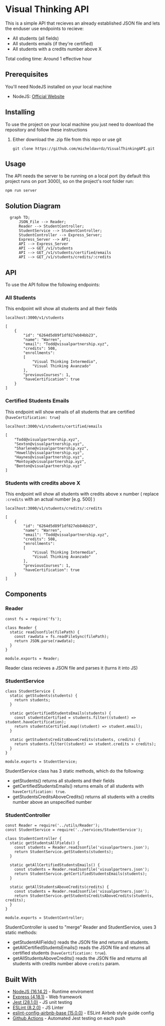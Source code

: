 # Visual Thinking API

This is a simple API that recieves an already established JSON file and lets the enduser use endpoints to recieve:

* All students (all fields)
* All students emails (if they're certified)
* All students with a credits number above X

Total coding time: Around 1 effective hour

## Prerequisites

You'll need NodeJS installed on your local machine

* NodeJS: [Official Website](https://nodejs.org/en/)

## Installing

To use the project on your local machine you just need to download the repository and follow these instructions

1. Either download the .zip file from this repo or use git
   ```
   git clone https://github.com/micheldavrdz/VisualThinkingAPI.git
   ```

## Usage

The API needs the server to be running on a local port (by default this project runs on port 3000), so on the project's root folder run:

```
npm run server
```

## Solution Diagram

```mermaid
  graph TD;
      JSON_File --> Reader;
      Reader --> StudentController;
      StudentService --> StudentController;
      StudentController --> Express_Server;
      Express_Server --> API;
      API --> Express_Server
      API --> GET_/v1/students
      API --> GET_/v1/students/certified/emails
      API --> GET_/v1/students/credits/:credits
```

## API

To use the API follow the following endpoints:

### All Students

This endpoint will show all students and all their fields

```
localhost:3000/v1/students
```

```
[
    {
        "id": "6264d5d89f1df827eb84bb23",
        "name": "Warren",
        "email": "Todd@visualpartnership.xyz",
        "credits": 508,
        "enrollments":
        [
            "Visual Thinking Intermedio",
            "Visual Thinking Avanzado"
        ],
        "previousCourses": 1,
        "haveCertification": true
    }
]
```

### Certified Students Emails

This endpoint will show emails of all students that are certified (`haveCertification: true`)

```
localhost:3000/v1/students/certified/emails
```

```
[
    "Todd@visualpartnership.xyz",
    "Sexton@visualpartnership.xyz",
    "Sharlene@visualpartnership.xyz",
    "Howell@visualpartnership.xyz",
    "Haynes@visualpartnership.xyz",
    "Montoya@visualpartnership.xyz",
    "Benton@visualpartnership.xyz"
]
```

### Students with credits above X

This endpoint will show all students with credits above x number ( replace `:credits` with an actual number [e.g. 500] )

```
localhost:3000/v1/students/credits/:credits
```

```
[
    {
        "id": "6264d5d89f1df827eb84bb23",
        "name": "Warren",
        "email": "Todd@visualpartnership.xyz",
        "credits": 508,
        "enrollments":
        [
            "Visual Thinking Intermedio",
            "Visual Thinking Avanzado"
        ],
        "previousCourses": 1,
        "haveCertification": true
    }
]
```

## **Components**

### Reader

```
const fs = require('fs');

class Reader {
  static readJsonfile(filePath) {
    const rawdata = fs.readFileSync(filePath);
    return JSON.parse(rawdata);
  }
}

module.exports = Reader;
```

Reader class recieves a JSON file and parses it (turns it into JS)

### StudentService

```
class StudentService {
  static getStudents(students) {
    return students;
  }

  static getCertifiedStudentsEmails(students) {
    const studentsCertified = students.filter((student) => student.haveCertification);
    return studentsCertified.map((student) => student.email);
  }

  static getStudentsCreditsAboveCredits(students, credits) {
    return students.filter((student) => student.credits > credits);
  }
}

module.exports = StudentService;
```

StudentService class has 3 static methods, which do the following:

* getStudents() returns all students and their fields
* getCertifiedStudentsEmails() returns emails of all students with `haveCertification: true`.
* getStudentsCreditsAboveCredits() returns all students with a credits number above an unspecified number

### StudentController

```
const Reader = require('../utils/Reader');
const StudentService = require('../services/StudentService');

class StudentController {
  static getStudentsAllFields() {
    const students = Reader.readJsonfile('visualpartners.json');
    return StudentService.getStudents(students);
  }

  static getAllCertifiedStudentsEmails() {
    const students = Reader.readJsonfile('visualpartners.json');
    return StudentService.getCertifiedStudentsEmails(students);
  }

  static getAllStudentsAboveCredits(credits) {
    const students = Reader.readJsonfile('visualpartners.json');
    return StudentService.getStudentsCreditsAboveCredits(students, credits);
  }
}

module.exports = StudentController;

```

StudentController is used to "merge" Reader and StudentService, uses 3 static methods:

* getStudentAllFields() reads the JSON file and returns all students.
* getAllCertifiedStudentsEmails() reads the JSON file and returns all certified students (`haveCertification: true`).
* getAllStudentsAboveCredits() reads the JSON file and returns all students with credits number above `credits` param.

## Built With

* [NodeJS (16.14.2)](https://nodejs.org/en/) - Runtime enviroment
* [Express (4.18.1)](https://expressjs.com/) - Web framework
* [Jest (28.1.0)](https://jestjs.io/) - JS unit testing
* [ESLint (8.2.0)](https://eslint.org/) - JS Linter
* [eslint-config-airbnb-base (15.0.0)](https://www.npmjs.com/package/eslint-config-airbnb-base) - ESLint Airbnb style guide config
* [Github Actions](https://github.com/features/actions) - Automated Jest testing on each push

